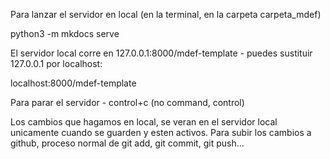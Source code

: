 Para lanzar el servidor en local (en la terminal, en la carpeta carpeta_mdef)

python3 -m mkdocs serve

El servidor local corre en 127.0.0.1:8000/mdef-template - puedes sustituir 127.0.0.1 por localhost:

localhost:8000/mdef-template

Para parar el servidor  - control+c (no command, control)

Los cambios que hagamos en local, se veran en el servidor local unicamente cuando se guarden y esten activos. 
Para subir los cambios a github, proceso normal de git add, git commit, git push...

